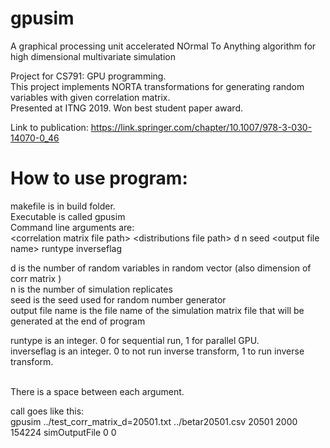 # gpusim
A graphical processing unit accelerated NOrmal To Anything algorithm for high dimensional multivariate simulation

Project for CS791: GPU programming. <br />
This project implements NORTA transformations for generating random variables with given correlation matrix. <br />
Presented at ITNG 2019. Won best student paper award. </br>

Link to publication: https://link.springer.com/chapter/10.1007/978-3-030-14070-0_46

# How to use program:
makefile is in build folder. <br />
Executable is called gpusim <br />
Command line arguments are: <br />
                  \<correlation matrix file path> \<distributions file path> d n seed \<output file name> runtype inverseflag

d is the number of random variables in random vector (also dimension of corr matrix ) <br />
n is the number of simulation replicates <br />
seed is the seed used for random number generator<br />
output file name is the file name of the simulation matrix file that will be generated at the end of program <br />

runtype is an integer. 0 for sequential run, 1 for parallel GPU. <br />
inverseflag is an integer. 0 to not run inverse transform, 1 to run inverse transform. <br />

<br /> There is a space between each argument.

call goes like this: <br />
       gpusim ../test_corr_matrix_d=20501.txt ../betar20501.csv 20501 2000 154224 simOutputFile 0 0

